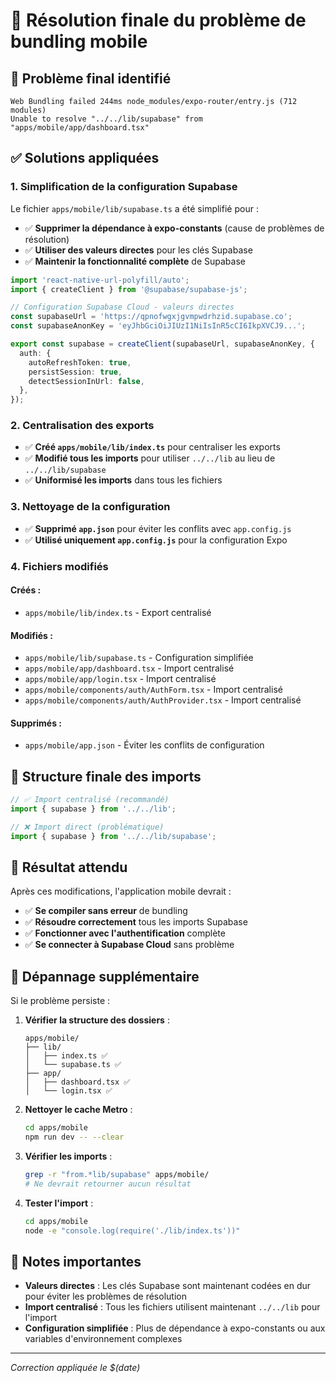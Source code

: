 # 🔧 Résolution finale du problème de bundling mobile

## 🚨 Problème final identifié

```
Web Bundling failed 244ms node_modules/expo-router/entry.js (712 modules)
Unable to resolve "../../lib/supabase" from "apps/mobile/app/dashboard.tsx"
```

## ✅ Solutions appliquées

### 1. Simplification de la configuration Supabase

Le fichier `apps/mobile/lib/supabase.ts` a été simplifié pour :
- ✅ **Supprimer la dépendance à expo-constants** (cause de problèmes de résolution)
- ✅ **Utiliser des valeurs directes** pour les clés Supabase
- ✅ **Maintenir la fonctionnalité complète** de Supabase

```typescript
import 'react-native-url-polyfill/auto';
import { createClient } from '@supabase/supabase-js';

// Configuration Supabase Cloud - valeurs directes
const supabaseUrl = 'https://qpnofwgxjgvmpwdrhzid.supabase.co';
const supabaseAnonKey = 'eyJhbGciOiJIUzI1NiIsInR5cCI6IkpXVCJ9...';

export const supabase = createClient(supabaseUrl, supabaseAnonKey, {
  auth: {
    autoRefreshToken: true,
    persistSession: true,
    detectSessionInUrl: false,
  },
});
```

### 2. Centralisation des exports

- ✅ **Créé `apps/mobile/lib/index.ts`** pour centraliser les exports
- ✅ **Modifié tous les imports** pour utiliser `../../lib` au lieu de `../../lib/supabase`
- ✅ **Uniformisé les imports** dans tous les fichiers

### 3. Nettoyage de la configuration

- ✅ **Supprimé `app.json`** pour éviter les conflits avec `app.config.js`
- ✅ **Utilisé uniquement `app.config.js`** pour la configuration Expo

### 4. Fichiers modifiés

#### **Créés :**
- `apps/mobile/lib/index.ts` - Export centralisé

#### **Modifiés :**
- `apps/mobile/lib/supabase.ts` - Configuration simplifiée
- `apps/mobile/app/dashboard.tsx` - Import centralisé
- `apps/mobile/app/login.tsx` - Import centralisé
- `apps/mobile/components/auth/AuthForm.tsx` - Import centralisé
- `apps/mobile/components/auth/AuthProvider.tsx` - Import centralisé

#### **Supprimés :**
- `apps/mobile/app.json` - Éviter les conflits de configuration

## 🎯 Structure finale des imports

```typescript
// ✅ Import centralisé (recommandé)
import { supabase } from '../../lib';

// ❌ Import direct (problématique)
import { supabase } from '../../lib/supabase';
```

## 🚀 Résultat attendu

Après ces modifications, l'application mobile devrait :
- ✅ **Se compiler sans erreur** de bundling
- ✅ **Résoudre correctement** tous les imports Supabase
- ✅ **Fonctionner avec l'authentification** complète
- ✅ **Se connecter à Supabase Cloud** sans problème

## 🔧 Dépannage supplémentaire

Si le problème persiste :

1. **Vérifier la structure des dossiers** :
   ```
   apps/mobile/
   ├── lib/
   │   ├── index.ts ✅
   │   └── supabase.ts ✅
   ├── app/
   │   ├── dashboard.tsx ✅
   │   └── login.tsx ✅
   ```

2. **Nettoyer le cache Metro** :
   ```bash
   cd apps/mobile
   npm run dev -- --clear
   ```

3. **Vérifier les imports** :
   ```bash
   grep -r "from.*lib/supabase" apps/mobile/
   # Ne devrait retourner aucun résultat
   ```

4. **Tester l'import** :
   ```bash
   cd apps/mobile
   node -e "console.log(require('./lib/index.ts'))"
   ```

## 📝 Notes importantes

- **Valeurs directes** : Les clés Supabase sont maintenant codées en dur pour éviter les problèmes de résolution
- **Import centralisé** : Tous les fichiers utilisent maintenant `../../lib` pour l'import
- **Configuration simplifiée** : Plus de dépendance à expo-constants ou aux variables d'environnement complexes

---

*Correction appliquée le $(date)*
